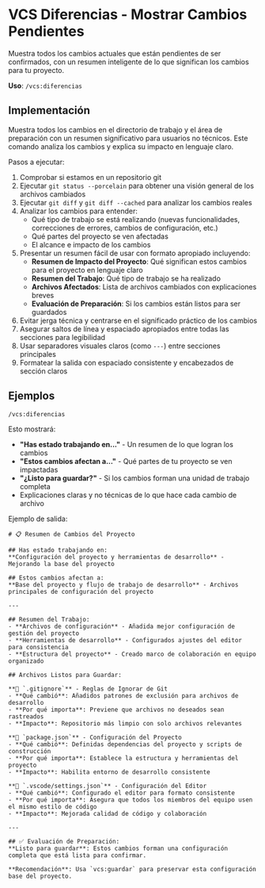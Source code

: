 # VCS Diferencias - Mostrar Cambios Pendientes

Muestra todos los cambios actuales que están pendientes de ser confirmados, con un resumen inteligente de lo que significan los cambios para tu proyecto.

**Uso**: `/vcs:diferencias`

## Implementación

Muestra todos los cambios en el directorio de trabajo y el área de preparación con un resumen significativo para usuarios no técnicos. Este comando analiza los cambios y explica su impacto en lenguaje claro.

Pasos a ejecutar:
1. Comprobar si estamos en un repositorio git
2. Ejecutar `git status --porcelain` para obtener una visión general de los archivos cambiados
3. Ejecutar `git diff` y `git diff --cached` para analizar los cambios reales
4. Analizar los cambios para entender:
   - Qué tipo de trabajo se está realizando (nuevas funcionalidades, correcciones de errores, cambios de configuración, etc.)
   - Qué partes del proyecto se ven afectadas
   - El alcance e impacto de los cambios
5. Presentar un resumen fácil de usar con formato apropiado incluyendo:
   - **Resumen de Impacto del Proyecto**: Qué significan estos cambios para el proyecto en lenguaje claro
   - **Resumen del Trabajo**: Qué tipo de trabajo se ha realizado
   - **Archivos Afectados**: Lista de archivos cambiados con explicaciones breves
   - **Evaluación de Preparación**: Si los cambios están listos para ser guardados
6. Evitar jerga técnica y centrarse en el significado práctico de los cambios
7. Asegurar saltos de línea y espaciado apropiados entre todas las secciones para legibilidad
8. Usar separadores visuales claros (como `---`) entre secciones principales
9. Formatear la salida con espaciado consistente y encabezados de sección claros

## Ejemplos

```bash
/vcs:diferencias
```

Esto mostrará:
- **"Has estado trabajando en..."** - Un resumen de lo que logran los cambios
- **"Estos cambios afectan a..."** - Qué partes de tu proyecto se ven impactadas
- **"¿Listo para guardar?"** - Si los cambios forman una unidad de trabajo completa
- Explicaciones claras y no técnicas de lo que hace cada cambio de archivo

Ejemplo de salida:
```
# 📋 Resumen de Cambios del Proyecto

## Has estado trabajando en:
**Configuración del proyecto y herramientas de desarrollo** - Mejorando la base del proyecto

## Estos cambios afectan a:
**Base del proyecto y flujo de trabajo de desarrollo** - Archivos principales de configuración del proyecto

---

## Resumen del Trabajo:
- **Archivos de configuración** - Añadida mejor configuración de gestión del proyecto
- **Herramientas de desarrollo** - Configurados ajustes del editor para consistencia
- **Estructura del proyecto** - Creado marco de colaboración en equipo organizado

## Archivos Listos para Guardar:

**📄 `.gitignore`** - Reglas de Ignorar de Git
- **Qué cambió**: Añadidos patrones de exclusión para archivos de desarrollo
- **Por qué importa**: Previene que archivos no deseados sean rastreados
- **Impacto**: Repositorio más limpio con solo archivos relevantes

**📄 `package.json`** - Configuración del Proyecto
- **Qué cambió**: Definidas dependencias del proyecto y scripts de construcción
- **Por qué importa**: Establece la estructura y herramientas del proyecto
- **Impacto**: Habilita entorno de desarrollo consistente

**📄 `.vscode/settings.json`** - Configuración del Editor
- **Qué cambió**: Configurado el editor para formato consistente
- **Por qué importa**: Asegura que todos los miembros del equipo usen el mismo estilo de código
- **Impacto**: Mejorada calidad de código y colaboración

---

## ✅ Evaluación de Preparación:
**Listo para guardar**: Estos cambios forman una configuración completa que está lista para confirmar.

**Recomendación**: Usa `vcs:guardar` para preservar esta configuración base del proyecto.
```